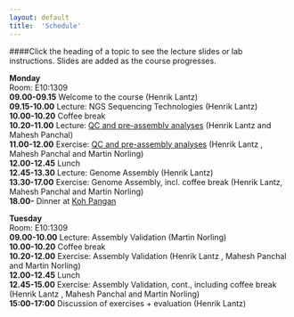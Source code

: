 ```yaml
---
layout: default
title:  'Schedule'
---
```


####Click the heading of a topic to see the lecture slides or lab instructions. Slides are added as the course progresses.

**Monday**  
Room: E10:1309  
**09.00-09.15** Welcome to the course (Henrik Lantz)  
**09.15-10.00** Lecture: NGS Sequencing Technologies (Henrik Lantz)  
**10.00-10.20** Coffee break  
**10.20-11.00** Lecture: [QC and pre-assembly analyses](lectures/QC.ppt) (Henrik Lantz and Mahesh Panchal)  
**11.00-12.00** Exercise: [QC and pre-assembly analyses](exercises/QC) (Henrik Lantz , Mahesh Panchal and Martin Norling)  
**12.00-12.45** Lunch  
**12.45-13.30** Lecture: Genome Assembly (Henrik Lantz)  
**13.30-17.00** Exercise: Genome Assembly, incl. coffee break  (Henrik Lantz, Mahesh Panchal and Martin Norling)  
**18.00-** Dinner at [Koh Pangan](https://www.google.se/maps/place/Restaurang+Koh+Phangan/@59.8570982,17.6308343,17z/data=!4m5!1m2!3m1!2sRestaurang+Koh+Phangan!3m1!1s0x0000000000000000:0x4b004e395b108348)  

**Tuesday**  
Room: E10:1309  
**09.00-10.00** Lecture: Assembly Validation (Martin Norling)  
**10.00-10.20** Coffee break  
**10.20-12.00** Exercise: Assembly Validation (Henrik Lantz , Mahesh Panchal and Martin Norling)  
**12.00-12.45** Lunch  
**12.45-15.00** Exercise: Assembly Validation, cont., including coffee break (Henrik Lantz , Mahesh Panchal and Martin Norling)  
**15:00-17:00** Discussion of exercises + evaluation (Henrik Lantz)  
